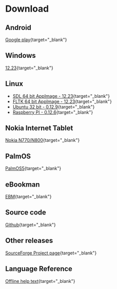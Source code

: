 # Download

## Android

[Google play](https://play.google.com/store/apps/details?id=net.sourceforge.smallbasic){target="_blank"}

## Windows

[12.23](https://github.com/smallbasic/SmallBASIC/releases/download/v12.20/smallbasic_12.20.zip){target="_blank"}

## Linux

- [SDL 64 bit AppImage - 12.23](https://github.com/smallbasic/SmallBASIC/releases/download/v12.23/SmallBASIC-SDL_12.23-x86_64.AppImage){target="_blank"}
- [FLTK 64 bit AppImage - 12.23](https://github.com/smallbasic/SmallBASIC/releases/download/v12.23/SmallBASIC-FLTK_12.23-x86_64.AppImage){target="_blank"}
- [Ubuntu 32 bit - 0.12.9](http://sourceforge.net/projects/smallbasic/files/Linux/0.12.9/smallbasic_0.12.9_i386.deb){target="_blank"}
- [Raspberry PI - 0.12.6](http://sourceforge.net/projects/smallbasic/files/Linux/0.12.6/smallbasic_0.12.6_armhf.deb){target="_blank"}

## Nokia Internet Tablet

[Nokia N770/N800](http://downloads.sourceforge.net/smallbasic/sbasic_0.9.7.2_armel.deb){target="_blank"}

## PalmOS

[PalmOS5](http://downloads.sourceforge.net/smallbasic/SmallBASIC-PalmOS5-0.8.2b.zip){target="_blank"}

## eBookman

[EBM](http://downloads.sourceforge.net/smallbasic/SmallBASIC_ebm_092j.zip){target="_blank"}

## Source code

[Github](https://github.com/smallbasic/SmallBASIC){target="_blank"}

## Other releases

[SourceForge Project page](http://sourceforge.net/project/showfiles.php?group_id=22348){target="_blank"}

## Language Reference

[Offline help text](../reference/sbref.txt){target="_blank"}

